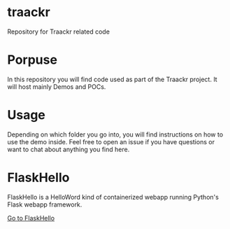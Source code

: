 # traackr
Repository for Traackr related code

# Porpuse
In this repository you will find code used as part of the Traackr project.
It will host mainly Demos and POCs.

# Usage
Depending on which folder you go into, you will find instructions on how to use the demo inside.
Feel free to open an issue if you have questions or want to chat about anything you find here.

# FlaskHello
FlaskHello is a HelloWord kind of containerized webapp running Python's Flask webapp framework.

[Go to FlaskHello](./flaskhello/flaskhello.md)
